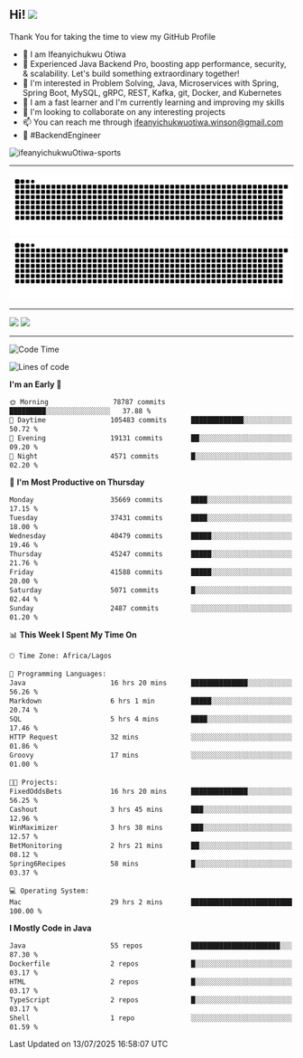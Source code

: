 <!-- BLOG-POST-LIST:START --><!-- BLOG-POST-LIST:END -->

## Hi! <img src="https://media.giphy.com/media/hvRJCLFzcasrR4ia7z/giphy.gif" width="4%"> 

Thank You for taking the time to view my GitHub Profile

- 👋 I am Ifeanyichukwu Otiwa
- 🚀 Experienced Java Backend Pro, boosting app performance, security, & scalability. Let's build something extraordinary together!
- 👀 I'm interested in Problem Solving, Java, Microservices with Spring, Spring Boot, MySQL, gRPC, REST, Kafka, git, Docker, and Kubernetes
- 🌱 I am a fast learner and I'm currently learning and improving my skills
- 💞️ I'm looking to collaborate on any interesting projects
- 📫 You can reach me through ifeanyichukwuotiwa.winson@gmail.com
- 🚀 #BackendEngineer

<p align="left" marginTop="10px"> <img src="https://komarev.com/ghpvc/?username=ifeanyichukwuOtiwa-sports&label=Profile%20views&color=0e75b6&style=for-the-badge" alt="ifeanyichukwuOtiwa-sports" /> </p>

***

<!--🐍📈SNAKEGRAPH / 🌐WEBSITE: https://github.com/Platane/snk -->
![github contribution grid snake animation](https://raw.githubusercontent.com/ifeanyichukwuOtiwa-sports/ifeanyichukwuOtiwa-sports/output/github-contribution-grid-snake-dark.svg#gh-dark-mode-only)![github contribution grid snake animation](https://raw.githubusercontent.com/ifeanyichukwuOtiwa-sports/ifeanyichukwuOtiwa-sports/output/github-contribution-grid-snake.svg#gh-light-mode-only)

***

<p float="left">
  <img float="left" src="https://github-readme-stats.vercel.app/api?username=ifeanyichukwuOtiwa-sports&count_private=true&include_all_commits=true&theme=react&show_icons=true" />
  <img float="right" src="https://github-readme-stats.vercel.app/api/top-langs/?username=ifeanyichukwuOtiwa-sports&layout=compact&show_icons=true&theme=react" /> 
</p>

***



<!--START_SECTION:waka-->
![Code Time](http://img.shields.io/badge/Code%20Time-3%2C949%20hrs%2044%20mins-blue)

![Lines of code](https://img.shields.io/badge/From%20Hello%20World%20I%27ve%20Written-56.8%20million%20lines%20of%20code-blue)

**I'm an Early 🐤** 

```text
🌞 Morning                78787 commits       █████████░░░░░░░░░░░░░░░░   37.88 % 
🌆 Daytime                105483 commits      █████████████░░░░░░░░░░░░   50.72 % 
🌃 Evening                19131 commits       ██░░░░░░░░░░░░░░░░░░░░░░░   09.20 % 
🌙 Night                  4571 commits        █░░░░░░░░░░░░░░░░░░░░░░░░   02.20 % 
```
📅 **I'm Most Productive on Thursday** 

```text
Monday                   35669 commits       ████░░░░░░░░░░░░░░░░░░░░░   17.15 % 
Tuesday                  37431 commits       ████░░░░░░░░░░░░░░░░░░░░░   18.00 % 
Wednesday                40479 commits       █████░░░░░░░░░░░░░░░░░░░░   19.46 % 
Thursday                 45247 commits       █████░░░░░░░░░░░░░░░░░░░░   21.76 % 
Friday                   41588 commits       █████░░░░░░░░░░░░░░░░░░░░   20.00 % 
Saturday                 5071 commits        █░░░░░░░░░░░░░░░░░░░░░░░░   02.44 % 
Sunday                   2487 commits        ░░░░░░░░░░░░░░░░░░░░░░░░░   01.20 % 
```


📊 **This Week I Spent My Time On** 

```text
🕑︎ Time Zone: Africa/Lagos

💬 Programming Languages: 
Java                     16 hrs 20 mins      ██████████████░░░░░░░░░░░   56.26 % 
Markdown                 6 hrs 1 min         █████░░░░░░░░░░░░░░░░░░░░   20.74 % 
SQL                      5 hrs 4 mins        ████░░░░░░░░░░░░░░░░░░░░░   17.46 % 
HTTP Request             32 mins             ░░░░░░░░░░░░░░░░░░░░░░░░░   01.86 % 
Groovy                   17 mins             ░░░░░░░░░░░░░░░░░░░░░░░░░   01.00 % 

🐱‍💻 Projects: 
FixedOddsBets            16 hrs 20 mins      ██████████████░░░░░░░░░░░   56.25 % 
Cashout                  3 hrs 45 mins       ███░░░░░░░░░░░░░░░░░░░░░░   12.96 % 
WinMaximizer             3 hrs 38 mins       ███░░░░░░░░░░░░░░░░░░░░░░   12.57 % 
BetMonitoring            2 hrs 21 mins       ██░░░░░░░░░░░░░░░░░░░░░░░   08.12 % 
Spring6Recipes           58 mins             █░░░░░░░░░░░░░░░░░░░░░░░░   03.37 % 

💻 Operating System: 
Mac                      29 hrs 2 mins       █████████████████████████   100.00 % 
```

**I Mostly Code in Java** 

```text
Java                     55 repos            ██████████████████████░░░   87.30 % 
Dockerfile               2 repos             █░░░░░░░░░░░░░░░░░░░░░░░░   03.17 % 
HTML                     2 repos             █░░░░░░░░░░░░░░░░░░░░░░░░   03.17 % 
TypeScript               2 repos             █░░░░░░░░░░░░░░░░░░░░░░░░   03.17 % 
Shell                    1 repo              ░░░░░░░░░░░░░░░░░░░░░░░░░   01.59 % 
```




 Last Updated on 13/07/2025 16:58:07 UTC
<!--END_SECTION:waka-->

<!--
<p align="center">
![trophy](https://github-profile-trophy.vercel.app/?username=ifeanyichukwuOtiwa-sports&theme=onedark) (https://github.com/ryo-ma/github-profile-trophy)
</p>
-->

<!---
ifeanyi-otiwa/ifeanyi-otiwa is a ✨ special ✨ repository because its `README.md` (this file) appears on your GitHub profile.
You can click the Preview link to take a look at your changes.
--->
